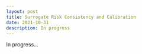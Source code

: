 ```yaml
---
layout: post
title: Surrogate Risk Consistency and Calibration
date: 2021-10-31
description: In progress
---
```

In progress...